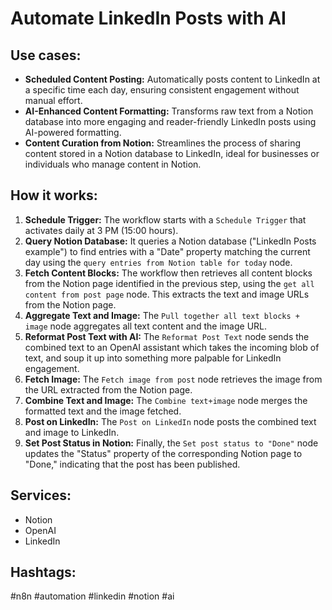 # Automate LinkedIn Posts with AI

## Use cases:

- **Scheduled Content Posting:** Automatically posts content to LinkedIn at a specific time each day, ensuring consistent engagement without manual effort.
- **AI-Enhanced Content Formatting:** Transforms raw text from a Notion database into more engaging and reader-friendly LinkedIn posts using AI-powered formatting.
- **Content Curation from Notion:** Streamlines the process of sharing content stored in a Notion database to LinkedIn, ideal for businesses or individuals who manage content in Notion.

## How it works:

1.  **Schedule Trigger:** The workflow starts with a `Schedule Trigger` that activates daily at 3 PM (15:00 hours).
2.  **Query Notion Database:** It queries a Notion database ("LinkedIn Posts example") to find entries with a "Date" property matching the current day using the `query entries from Notion table for today` node.
3.  **Fetch Content Blocks:**  The workflow then retrieves all content blocks from the Notion page identified in the previous step, using the `get all content from post page` node. This extracts the text and image URLs from the Notion page.
4.  **Aggregate Text and Image:** The `Pull together all text blocks + image` node aggregates all text content and the image URL.
5.  **Reformat Post Text with AI:** The `Reformat Post Text` node sends the combined text to an OpenAI assistant which takes the incoming blob of text, and soup it up into something more palpable for LinkedIn engagement.
6.  **Fetch Image:** The `Fetch image from post` node retrieves the image from the URL extracted from the Notion page.
7.  **Combine Text and Image:** The `Combine text+image` node merges the formatted text and the image fetched.
8.  **Post on LinkedIn:** The `Post on LinkedIn` node posts the combined text and image to LinkedIn.
9.  **Set Post Status in Notion:** Finally, the `Set post status to "Done"` node updates the "Status" property of the corresponding Notion page to "Done," indicating that the post has been published.

## Services:

-   Notion
-   OpenAI
-   LinkedIn

## Hashtags:

#n8n #automation #linkedin #notion #ai
